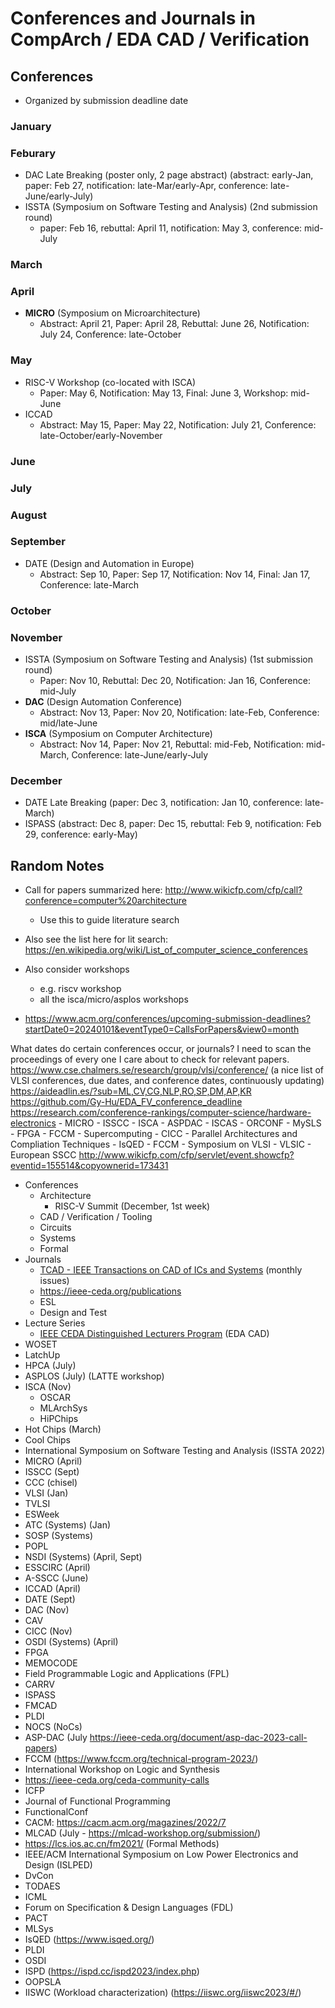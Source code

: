 # Conferences and Journals in CompArch / EDA CAD / Verification

## Conferences

- Organized by submission deadline date

### January

### Feburary

- DAC Late Breaking (poster only, 2 page abstract) (abstract: early-Jan, paper: Feb 27, notification: late-Mar/early-Apr, conference: late-June/early-July)
- ISSTA (Symposium on Software Testing and Analysis) (2nd submission round)
    - paper: Feb 16, rebuttal: April 11, notification: May 3, conference: mid-July

### March

### April

- **MICRO** (Symposium on Microarchitecture)
    - Abstract: April 21, Paper: April 28, Rebuttal: June 26, Notification: July 24, Conference: late-October

### May

- RISC-V Workshop (co-located with ISCA)
    - Paper: May 6, Notification: May 13, Final: June 3, Workshop: mid-June
- ICCAD
    - Abstract: May 15, Paper: May 22, Notification: July 21, Conference: late-October/early-November

### June

### July

### August

### September

- DATE (Design and Automation in Europe)
    - Abstract: Sep 10, Paper: Sep 17, Notification: Nov 14, Final: Jan 17, Conference: late-March

### October

### November

- ISSTA (Symposium on Software Testing and Analysis) (1st submission round)
    - Paper: Nov 10, Rebuttal: Dec 20, Notification: Jan 16, Conference: mid-July
- **DAC** (Design Automation Conference)
    - Abstract: Nov 13, Paper: Nov 20, Notification: late-Feb, Conference: mid/late-June
- **ISCA** (Symposium on Computer Architecture)
    - Abstract: Nov 14, Paper: Nov 21, Rebuttal: mid-Feb, Notification: mid-March, Conference: late-June/early-July

### December

- DATE Late Breaking (paper: Dec 3, notification: Jan 10, conference: late-March)
- ISPASS (abstract: Dec 8, paper: Dec 15, rebuttal: Feb 9, notification: Feb 29, conference: early-May)

## Random Notes

- Call for papers summarized here: http://www.wikicfp.com/cfp/call?conference=computer%20architecture
    - Use this to guide literature search
- Also see the list here for lit search: https://en.wikipedia.org/wiki/List_of_computer_science_conferences


- Also consider workshops
    - e.g. riscv workshop
    - all the isca/micro/asplos workshops

- https://www.acm.org/conferences/upcoming-submission-deadlines?startDate0=20240101&eventType0=CallsForPapers&view0=month

What dates do certain conferences occur, or journals?
I need to scan the proceedings of every one I care about to check for relevant papers.
https://www.cse.chalmers.se/research/group/vlsi/conference/ (a nice list of VLSI conferences, due dates, and conference dates, continuously updating)
https://aideadlin.es/?sub=ML,CV,CG,NLP,RO,SP,DM,AP,KR
https://github.com/Gy-Hu/EDA_FV_conference_deadline
https://research.com/conference-rankings/computer-science/hardware-electronics
    - MICRO
    - ISSCC
    - ISCA
    - ASPDAC
    - ISCAS
    - ORCONF
    - MySLS
    - FPGA
    - FCCM
    - Supercomputing
    - CICC
    - Parallel Architectures and Compliation Techniques
    - IsQED
    - FCCM
    - Symposium on VLSI
    - VLSIC
    - European SSCC
http://www.wikicfp.com/cfp/servlet/event.showcfp?eventid=155514&copyownerid=173431
- Conferences
    - Architecture
        - RISC-V Summit (December, 1st week)
    - CAD / Verification / Tooling
    - Circuits
    - Systems
    - Formal
- Journals
    - [TCAD - IEEE Transactions on CAD of ICs and Systems](https://ieeexplore.ieee.org/xpl/mostRecentIssue.jsp?punumber=43) (monthly issues)
    - https://ieee-ceda.org/publications
    - ESL
    - Design and Test
- Lecture Series
    - [IEEE CEDA Distinguished Lecturers Program](https://ieee-ceda.org/distinguished-lecturers-program) (EDA CAD)
- WOSET
- LatchUp
- HPCA (July)
- ASPLOS (July) (LATTE workshop)
- ISCA (Nov)
    - OSCAR
    - MLArchSys
    - HiPChips
- Hot Chips (March)
- Cool Chips
- International Symposium on Software Testing and Analysis (ISSTA 2022)
- MICRO (April)
- ISSCC (Sept)
- CCC (chisel)
- VLSI (Jan)
- TVLSI
- ESWeek
- ATC (Systems) (Jan)
- SOSP (Systems)
- POPL
- NSDI (Systems) (April, Sept)
- ESSCIRC (April)
- A-SSCC (June)
- ICCAD (April)
- DATE (Sept)
- DAC (Nov)
- CAV
- CICC (Nov)
- OSDI (Systems) (April)
- FPGA
- MEMOCODE
- Field Programmable Logic and Applications (FPL)
- CARRV
- ISPASS
- FMCAD
- PLDI
- NOCS (NoCs)
- ASP-DAC (July https://ieee-ceda.org/document/asp-dac-2023-call-papers)
- FCCM (https://www.fccm.org/technical-program-2023/)
- International Workshop on Logic and Synthesis
- https://ieee-ceda.org/ceda-community-calls
- ICFP
- Journal of Functional Programming
- FunctionalConf
- CACM: https://cacm.acm.org/magazines/2022/7
- MLCAD (July - https://mlcad-workshop.org/submission/)
- https://lcs.ios.ac.cn/fm2021/ (Formal Methods)
- IEEE/ACM International Symposium on Low Power Electronics and Design (ISLPED)
- DvCon
- TODAES
- ICML
- Forum on Specification & Design Languages (FDL)
- PACT
- MLSys
- IsQED (https://www.isqed.org/)
- PLDI
- OSDI
- ISPD (https://ispd.cc/ispd2023/index.php)
- OOPSLA
- IISWC (Workload characterization) (https://iiswc.org/iiswc2023/#/)
